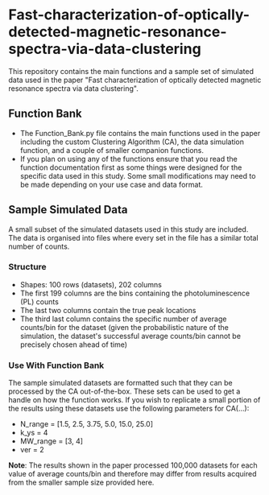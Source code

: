 # Fast-characterization-of-optically-detected-magnetic-resonance-spectra-via-data-clustering
This repository contains the main functions and a sample set of simulated data used in the paper "Fast characterization of optically detected magnetic resonance spectra via data clustering".

## Function Bank
- The Function_Bank.py file contains the main functions used in the paper including the custom Clustering Algorithm (CA), the data simulation function, and a couple of smaller companion functions. 
- If you plan on using any of the functions ensure that you read the function documentation first as some things were designed for the specific data used in this study. Some small modifications may need to be made depending on your use case and data format. 

## Sample Simulated Data
A small subset of the simulated datasets used in this study are included. The data is organised into files where every set in the file has a similar total number of counts. 

### Structure
- Shapes: 100 rows (datasets), 202 columns
- The first 199 columns are the bins containing the photoluminescence (PL) counts
- The last two columns contain the true peak locations
- The third last column contains the specific number of average counts/bin for the dataset (given the probabilistic nature of the simulation, the dataset's successful average counts/bin cannot be precisely chosen ahead of time)

### Use With Function Bank
The sample simulated datasets are formatted such that they can be processed by the CA out-of-the-box. These sets can be used to get a handle on how the function works. If you wish to replicate a small portion of the results using these datasets use the following parameters for CA(...):
- N_range = [1.5, 2.5, 3.75, 5.0, 15.0, 25.0]
- k_ys = 4
- MW_range = [3, 4]
- ver = 2

  
**Note**: The results shown in the paper processed 100,000 datasets for each value of average counts/bin and therefore may differ from results acquired from the smaller sample size provided here. 
